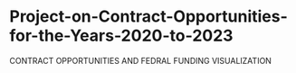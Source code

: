 # Project-on-Contract-Opportunities-for-the-Years-2020-to-2023
CONTRACT OPPORTUNITIES AND FEDRAL FUNDING VISUALIZATION 
